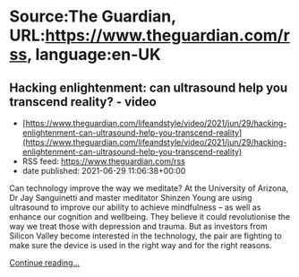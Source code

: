 # Source:The Guardian, URL:https://www.theguardian.com/rss, language:en-UK

## Hacking enlightenment: can ultrasound help you transcend reality? - video
 - [https://www.theguardian.com/lifeandstyle/video/2021/jun/29/hacking-enlightenment-can-ultrasound-help-you-transcend-reality](https://www.theguardian.com/lifeandstyle/video/2021/jun/29/hacking-enlightenment-can-ultrasound-help-you-transcend-reality)
 - RSS feed: https://www.theguardian.com/rss
 - date published: 2021-06-29 11:06:38+00:00

<p>Can technology improve the way we meditate? At the University of Arizona, Dr Jay Sanguinetti and master meditator Shinzen Young are using ultrasound to improve our ability to achieve mindfulness – as well as enhance our cognition and wellbeing. They believe it could revolutionise the way we treat those with depression and trauma. But as investors from Silicon Valley become interested in the technology, the pair are fighting to make sure the device is used in the right way and for the right reasons.</p> <a href="https://www.theguardian.com/lifeandstyle/video/2021/jun/29/hacking-enlightenment-can-ultrasound-help-you-transcend-reality">Continue reading...</a>

